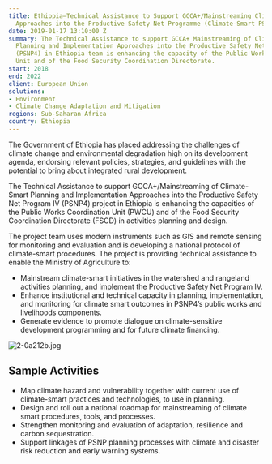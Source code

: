 ```yaml
---
title: Ethiopia—Technical Assistance to Support GCCA+/Mainstreaming Climate-Smart
  Approaches into the Productive Safety Net Programme (Climate-Smart PSNP)
date: 2019-01-17 13:10:00 Z
summary: The Technical Assistance to support GCCA+ Mainstreaming of Climate-Smart
  Planning and Implementation Approaches into the Productive Safety Net Program IV
  (PSNP4) in Ethiopia team is enhancing the capacity of the Public Works Coordination
  Unit and of the Food Security Coordination Directorate.
start: 2018
end: 2022
client: European Union
solutions:
- Environment
- Climate Change Adaptation and Mitigation
regions: Sub-Saharan Africa
country: Ethiopia
---
```


The Government of Ethiopia has placed addressing the challenges of climate change and environmental degradation high on its development agenda, endorsing relevant policies, strategies, and guidelines with the potential to bring about integrated rural development.

The Technical Assistance to support GCCA+/Mainstreaming of Climate-Smart Planning and Implementation Approaches into the Productive Safety Net Program IV (PSNP4) project in Ethiopia is enhancing the capacities of the Public Works Coordination Unit (PWCU) and of the Food Security Coordination Directorate (FSCD) in activities planning and design.

The project team uses modern instruments such as GIS and remote sensing for monitoring and evaluation and is developing a national protocol of climate-smart procedures. The project is providing technical assistance to enable the Ministry of Agriculture to:

* Mainstream climate-smart initiatives in the watershed and rangeland activities planning, and implement the Productive Safety Net Program IV.
* Enhance institutional and technical capacity in planning, implementation, and monitoring for climate smart outcomes in PSNP4’s public works and livelihoods components.
* Generate evidence to promote dialogue on climate-sensitive development programming and for future climate financing.

![2-0a212b.jpg](/uploads/2-0a212b.jpg)

## Sample Activities

* Map climate hazard and vulnerability together with current use of  climate-smart practices and technologies, to use in planning.
* Design and roll out a national roadmap for mainstreaming of climate smart procedures, tools, and processes.
* Strengthen monitoring and evaluation of adaptation, resilience and carbon sequestration.
* Support linkages of PSNP planning processes with climate and disaster risk reduction and early warning systems.